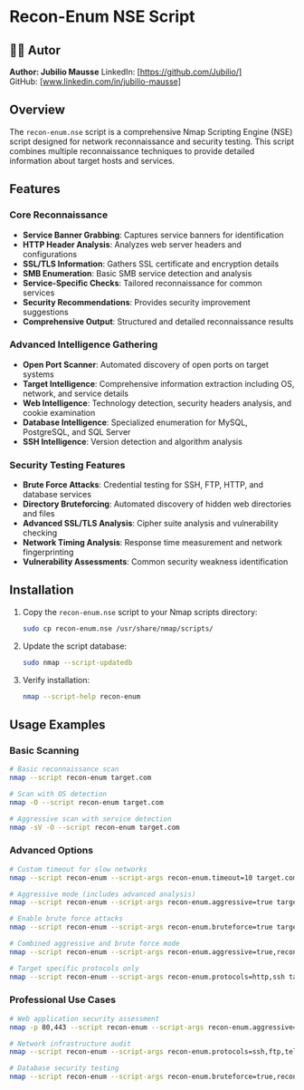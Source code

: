 # Recon-Enum NSE Script

## 👨‍💻 Autor
**Author: Jubilio Mausse**
LinkedIn: [https://github.com/Jubilio/]  
GitHub: [www.linkedin.com/in/jubilio-mausse]

## Overview

The `recon-enum.nse` script is a comprehensive Nmap Scripting Engine (NSE) script designed for network reconnaissance and security testing. This script combines multiple reconnaissance techniques to provide detailed information about target hosts and services.

## Features

### Core Reconnaissance
- **Service Banner Grabbing**: Captures service banners for identification
- **HTTP Header Analysis**: Analyzes web server headers and configurations
- **SSL/TLS Information**: Gathers SSL certificate and encryption details
- **SMB Enumeration**: Basic SMB service detection and analysis
- **Service-Specific Checks**: Tailored reconnaissance for common services
- **Security Recommendations**: Provides security improvement suggestions
- **Comprehensive Output**: Structured and detailed reconnaissance results

### Advanced Intelligence Gathering
- **Open Port Scanner**: Automated discovery of open ports on target systems
- **Target Intelligence**: Comprehensive information extraction including OS, network, and service details
- **Web Intelligence**: Technology detection, security headers analysis, and cookie examination
- **Database Intelligence**: Specialized enumeration for MySQL, PostgreSQL, and SQL Server
- **SSH Intelligence**: Version detection and algorithm analysis

### Security Testing Features
- **Brute Force Attacks**: Credential testing for SSH, FTP, HTTP, and database services
- **Directory Bruteforcing**: Automated discovery of hidden web directories and files
- **Advanced SSL/TLS Analysis**: Cipher suite analysis and vulnerability checking
- **Network Timing Analysis**: Response time measurement and network fingerprinting
- **Vulnerability Assessments**: Common security weakness identification

## Installation

1. Copy the `recon-enum.nse` script to your Nmap scripts directory:
   ```bash
   sudo cp recon-enum.nse /usr/share/nmap/scripts/

2. Update the script database:
   ```bash
   sudo nmap --script-updatedb

3. Verify installation:
   ```bash
   nmap --script-help recon-enum

## Usage Examples

### Basic Scanning
```bash
# Basic reconnaissance scan
nmap --script recon-enum target.com

# Scan with OS detection
nmap -O --script recon-enum target.com

# Aggressive scan with service detection
nmap -sV -O --script recon-enum target.com
```

### Advanced Options
```bash
# Custom timeout for slow networks
nmap --script recon-enum --script-args recon-enum.timeout=10 target.com

# Aggressive mode (includes advanced analysis)
nmap --script recon-enum --script-args recon-enum.aggressive=true target.com

# Enable brute force attacks
nmap --script recon-enum --script-args recon-enum.bruteforce=true target.com

# Combined aggressive and brute force mode
nmap --script recon-enum --script-args recon-enum.aggressive=true,recon-enum.bruteforce=true target.com

# Target specific protocols only
nmap --script recon-enum --script-args recon-enum.protocols=http,ssh target.com
```

### Professional Use Cases
```bash
# Web application security assessment
nmap -p 80,443 --script recon-enum --script-args recon-enum.aggressive=true,recon-enum.bruteforce=true target.com

# Network infrastructure audit
nmap --script recon-enum --script-args recon-enum.protocols=ssh,ftp,telnet 192.168.1.0/24

# Database security testing
nmap --script recon-enum --script-args recon-enum.bruteforce=true,recon-enum.protocols=mysql,postgresql target.com
   
